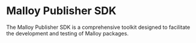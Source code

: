 # Malloy Publisher SDK

The Malloy Publisher SDK is a comprehensive toolkit designed to facilitate the development and testing of Malloy packages.

